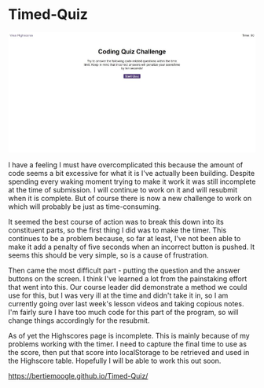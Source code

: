 # Timed-Quiz

![screenshot](./assets/images/screenshot.jpg)

I have a feeling I must have overcomplicated this because the amount of code seems a bit excessive for what it is I've actually been building. Despite spending every waking moment trying to make it work it was still incomplete at the time of submission. I will continue to work on it and will resubmit when it is complete. But of course there is now a new challenge to work on which will probably be just as time-consuming. 

It seemed the best course of action was to break this down into its constituent parts, so the first thing I did was to make the timer. This continues to be a problem because, so far at least, I've not been able to make it add a penalty of five seconds when an incorrect button is pushed. It seems this should be very simple, so is a cause of frustration.

Then came the most difficult part - putting the question and the answer buttons on the screen. I think I've learned a lot from the painstaking effort that went into this. Our course leader did demonstrate a method we could use for this, but I was very ill at the time and didn't take it in, so I am currently going over last week's lesson videos and taking copious notes. I'm fairly sure I have too much code for this part of the program, so will change things accordingly for the resubmit.

As of yet the Highscores page is incomplete. This is mainly because of my problems working with the timer. I need to capture the final time to use as the score, then put that score into localStorage to be retrieved and used in the Highscore table. Hopefully I will be able to work this out soon.

<https://bertiemoogle.github.io/Timed-Quiz/>
